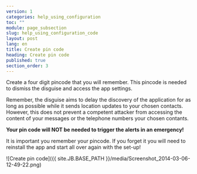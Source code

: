 ```yaml
---
version: 1
categories: help_using_configuration
toc: ""
module: page_subsection
slug: help_using_configuration_code
layout: post
lang: en
title: Create pin code
heading: Create pin code
published: true
section_order: 3
---
```


Create a four digit pincode that you will remember. This pincode is needed to dismiss the disguise and access the app settings. 

Remember, the disguise aims to delay the discovery of the application for as long as possible while it sends location updates to your chosen contacts. However, this does not prevent a competent attacker from accessing the content of your messages or the telephone numbers your chosen contants.

**Your pin code will NOT be needed to trigger the alerts in an emergency!**

It is important you remember your pincode. If you forget it you will need to reinstall the app and start all over again with the set-up!

![Create pin code]({{ site.JB.BASE_PATH }}/media/Screenshot_2014-03-06-12-49-22.png)
